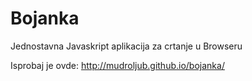 Bojanka
=======

Jednostavna Javaskript aplikacija za crtanje u Browseru

Isprobaj je ovde: http://mudroljub.github.io/bojanka/

